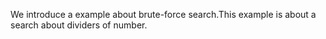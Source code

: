 
We introduce a example about brute-force search.This example is about a search about dividers of number.
